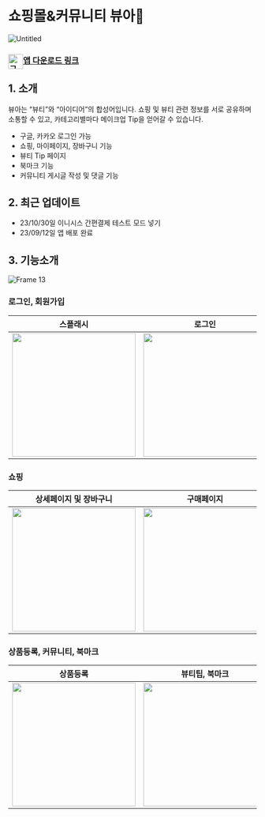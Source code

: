 <h1>
 쇼핑몰&커뮤니티 뷰아👜
</h1>

<p align="center">  
  
 ![Untitled](https://github.com/AnMyungwoo94/BeautyIdea_Shopping_App/assets/126849689/cc32f461-50d2-444d-8526-0326a27b39b4)

</p> 

### <img src="https://github.com/AnMyungwoo94/BeautyIdea_Shopping_App/assets/126849689/d0ba6eb9-f5c2-4839-ad30-6f8bf65c7452" alt="구글 플레이 이미지" width="30" height="" style="float:left"> [ 앱 다운로드 링크 ](https://play.google.com/store/apps/details?id=com.myungwoo.shoppingmall_app)

## 1. 소개
뷰아는 “뷰티”와 “아이디어”의 합성어입니다. 쇼핑 및 뷰티 관련 정보를 서로 공유하며 소통할 수 있고, 카테고리별마다 메이크업 Tip을 얻어갈 수 있습니다.

- 구글, 카카오 로그인 가능
- 쇼핑, 마이페이지, 장바구니 기능
- 뷰티 Tip 페이지
- 북마크 기능
- 커뮤니티 게시글 작성 및 댓글 기능

## 2. 최근 업데이트
- 23/10/30일 이니시스 간편결제 테스트 모드 넣기
- 23/09/12일 앱 배포 완료

## 3. 기능소개 

![Frame 13](https://github.com/AnMyungwoo94/BeautyIdea_Shopping_App/assets/126849689/70bd4ac5-5b37-42a0-be21-eb60091b233c)


### 로그인, 회원가입

|스플래시|로그인|
|:-----:|:-----:|
|<img width="250" src="https://github.com/AnMyungwoo94/BeautyIdea_Shopping_App/assets/126849689/6849d8c0-eccf-419a-8e78-1c405862d99f.gif">|<img width="250" src="https://github.com/AnMyungwoo94/BeautyIdea_Shopping_App/assets/126849689/ceb57942-f76f-4a58-b571-1141755fd5ad.gif">|

### 쇼핑

|상세페이지 및 장바구니|구매페이지|마이페이지|
|:-----:|:-----:|:-----:|
|<img width="250" src="https://github.com/AnMyungwoo94/BeautyIdea_Shopping_App/assets/126849689/65ec5a95-9c46-4a3a-984f-94375d35cc98.gif">|<img width="250" src="https://github.com/AnMyungwoo94/BeautyIdea_Shopping_App/assets/126849689/7ddeaafe-e8a4-4324-9d35-972d5036c02d.gif">|<img width="250" src="https://github.com/AnMyungwoo94/BeautyIdea_Shopping_App/assets/126849689/a60dca28-6812-4294-a1e4-43cf4575d0d6.gif" />|


### 상품등록, 커뮤니티, 북마크

|상품등록|뷰티팁, 북마크|커뮤니티|
|:-----:|:-----:|:-----:|
|<img width="250" src="https://github.com/AnMyungwoo94/BeautyIdea_Shopping_App/assets/126849689/8ad7a304-43cd-4466-800e-b352de9d8e4e.gif">|<img width="250" src="https://github.com/AnMyungwoo94/BeautyIdea_Shopping_App/assets/126849689/914e140d-359f-4781-8ead-89ac5499185a.gif">|<img width="250" src="https://github.com/AnMyungwoo94/BeautyIdea_Shopping_App/assets/126849689/41f7f570-0ff4-492f-a88c-a82444316502.gif" />|





